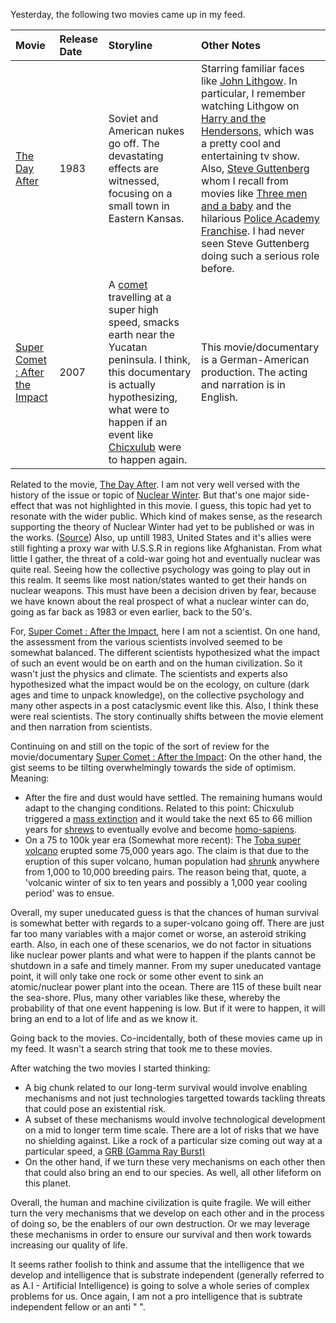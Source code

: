 Yesterday, the following two movies came up in my feed. 

|  Movie  | Release Date  | Storyline | Other Notes | 
| :------------- | :------------- | :------------- | :------------- |
| [The Day After](https://www.imdb.com/title/tt0085404/) |1983| Soviet and American nukes go off. The devastating effects are witnessed, focusing on a small town in Eastern Kansas. | Starring familiar faces like [John Lithgow](https://www.imdb.com/name/nm0001475/). In particular, I remember watching Lithgow on [Harry and the Hendersons](https://www.imdb.com/title/tt0093148/), which was a pretty cool and entertaining tv show. Also, [Steve Guttenberg](https://www.imdb.com/name/nm0000430/?ref_=tt_cl_t3) whom I recall from movies like [Three men and a baby](https://www.imdb.com/title/tt0094137/?ref_=nm_knf_t1) and the hilarious [Police Academy Franchise](https://en.wikipedia.org/wiki/Police_Academy_(franchise)). I had never seen Steve Guttenberg doing such a serious role before. | 
| [Super Comet : After the Impact](https://www.imdb.com/title/tt1273815/) | 2007| A [comet](https://en.wikipedia.org/wiki/Comet) travelling at a super high speed, smacks earth near the Yucatan peninsula. I think, this documentary is actually hypothesizing, what were to happen if an event like [Chicxulub](https://en.wikipedia.org/wiki/Chicxulub_crater) were to happen again.   | This movie/documentary is a German-American production. The acting and narration is in English.|

Related to the movie, [The Day After](https://www.imdb.com/title/tt0085404/). I am not very well versed with the history of the issue or topic of [Nuclear Winter](https://en.wikipedia.org/wiki/Nuclear_winter). But that's one major side-effect that was not highlighted in this movie. I guess, this topic had yet to resonate with the wider public. Which kind of makes sense, as the research supporting the theory of Nuclear Winter had yet to be published or was in the works. ([Source](https://en.wikipedia.org/wiki/Nuclear_winter#Consequences)) Also, up untill 1983, United States and it's allies were still fighting a proxy war with U.S.S.R in regions like Afghanistan. From what little I gather, the threat of a cold-war going hot and eventually nuclear was quite real. Seeing how the collective psychology was going to play out in this realm. It seems like most nation/states wanted to get their hands on nuclear weapons. This must have been a decision driven by fear, because we have known about the real prospect of what a nuclear winter can do, going as far back as 1983 or even earlier, back to the 50's. 

For, [Super Comet : After the Impact](https://www.imdb.com/title/tt1273815/), here I am not a scientist. On one hand, the assessment from the various scientists involved seemed to be somewhat balanced. The different scientists hypothesized what the impact of such an event would be on earth and on the human civilization. So it wasn't just the physics and climate. The scientists and experts also hypothesized what the impact would be on the ecology, on culture (dark ages and time to unpack knowledge), on the collective psychology and many other aspects in a post cataclysmic event like this. Also, I think these were real scientists. The story continually shifts between the movie element and then narration from scientists. 

Continuing on and still on the topic of the sort of review for the movie/documentary  [Super Comet : After the Impact](https://www.imdb.com/title/tt1273815/): On the other hand, the gist seems to be tilting overwhelmingly towards the side of optimism. Meaning:
* After the fire and dust would have settled. The remaining humans would adapt to the changing conditions. Related to this point: Chicxulub triggered a [mass extinction](https://en.wikipedia.org/wiki/Chicxulub_crater#Chicxulub_and_mass_extinction) and it would take the next 65 to 66 million years for [shrews](https://en.wikipedia.org/wiki/Timeline_of_human_evolution#Primates) to eventually evolve and become [homo-sapiens](https://en.wikipedia.org/wiki/Timeline_of_human_evolution#Homo_sapiens). 
* On a 75 to 100k year era (Somewhat more recent): The [Toba super volcano](https://en.wikipedia.org/wiki/Toba_catastrophe_theory) erupted some 75,000 years ago. The claim is that due to the eruption of this super volcano, human population had [shrunk](https://en.wikipedia.org/wiki/Toba_catastrophe_theory#Genetic_bottleneck_theory) anywhere from 1,000 to 10,000 breeding pairs. The reason being that, quote, a 'volcanic winter of six to ten years and possibly a 1,000 year cooling period' was to ensue.  

Overall, my super uneducated guess is that the chances of human survival is somewhat better with regards to a super-volcano going off. There are just far too many variables with a major comet or worse, an asteroid striking earth. Also, in each one of these scenarios, we do not factor in situations like nuclear power plants and what were to happen if the plants cannot be shutdown in a safe and timely manner. From my super uneducated vantage point, it will only take one rock or some other event to sink an atomic/nuclear power plant into the ocean. There are 115 of these built near the sea-shore. Plus, many other variables like these, whereby the probability of that one event happening is low. But if it were to happen, it will bring an end to a lot of life and as we know it. 

Going back to the movies. Co-incidentally, both of these movies came up in my feed. It wasn't a search string that took me to these movies. 

After watching the two movies I started thinking: 
* A big chunk related to our long-term survival would involve enabling mechanisms and not just technologies targetted towards tackling threats that could pose an existential risk. 
* A subset of these mechanisms would involve technological development on a mid to longer term time scale. There are a lot of risks that we have no shielding against. Like a rock of a particular size coming out way at a particular speed, a [GRB (Gamma Ray Burst)](https://en.wikipedia.org/wiki/Gamma-ray_burst)
* On the other hand, if we turn these very mechanisms on each other then that could also bring an end to our species. As well, all other lifeform on this planet. 

Overall, the human and machine civilization is quite fragile. We will either turn the very mechanisms that we develop on each other and in the process of doing so, be the enablers of our own destruction. Or we may leverage these mechanisms in order to ensure our survival and then work towards increasing our quality of life.

It seems rather foolish to think and assume that the intelligence that we develop and intelligence that is substrate independent (generally referred to as A.I - Artificial Intelligence) is going to solve a whole series of complex problems for us. Once again, I am not a pro intelligence that is subtrate independent fellow or an anti " ". 
